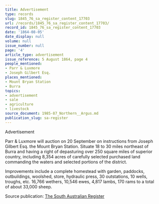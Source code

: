 ```yaml
---
title: Advertisement
type: records
slug: 1845_76_sa_register_content_17703
url: /records/1845_76_sa_register_content_17703/
record_id: 1845_76_sa_register_content_17703
date: '1864-08-05'
date_display: null
volume: null
issue_number: null
page: '4'
article_type: advertisement
issue_reference: 5 August 1864, page 4
people_mentioned:
- Parr & Luxmore
- Joseph Gilbert Esq.
places_mentioned:
- Mount Bryan Station
- Burra
topics:
- advertisement
- sale
- agriculture
- livestock
source_document: 1985-87_Northern__Argus.md
publication_slug: sa-register
---
```


Advertisement

Parr & Luxmore will auction on 20 September on instructions from Joseph Gilbert Esq. the Mount Bryan Station.  Situate 18 to 30 miles northeast of Burra and having a right of depasturing over 250 square miles of superior country, including 8,354 acres of carefully selected purchased land commanding the waters and selected portions of the district.

Improvements include a complete homestead with garden, paddocks, outbuildings, woolshed, store, hydraulic press, 30 outstations, 10 wells, troughs, etc.  16,766 wethers, 10,546 ewes, 4,817 lambs, 170 rams to a total of about 33,000 sheep.

Source publication: [The South Australian Register](/publications/sa-register/)
